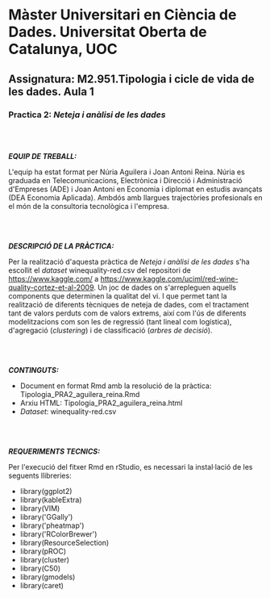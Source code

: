 # Màster Universitari en Ciència de Dades. Universitat Oberta de Catalunya, UOC
## Assignatura:  M2.951.Tipologia i cicle de vida de les dades. Aula 1
### Practica 2: *Neteja i anàlisi de les dades*

<br/>
<br/>

***EQUIP DE TREBALL:***

L'equip ha estat format per Núria Aguilera i Joan Antoni Reina. Núria es graduada en Telecomunicacions, Electrònica i Direcció i Administració d'Empreses (ADE) i Joan Antoni en Economia i diplomat en estudis avançats (DEA Economia Aplicada). Ambdós amb llargues trajectòries profesionals en el món de la consultoria tecnològica i l'empresa.

<br/>
<br/>

***DESCRIPCIÓ DE LA PRÀCTICA:***

Per la realització d'aquesta pràctica de *Neteja i anàlisi de les dades* s'ha escollit el *dataset* winequality-red.csv del repositori de <https://www.kaggle.com/> a <https://www.kaggle.com/uciml/red-wine-quality-cortez-et-al-2009>. Un joc de dades on s'arrepleguen aquells components que determinen la qualitat del vi. I que permet tant la realització de diferents tècniques de neteja de dades, com el tractament tant de valors perduts com de valors extrems, així com l'ús de diferents modelitzacions com son les de regressió (tant lineal com logística), d'agregació (*clustering*) i de classificació (*arbres de decisió*).

<br/>
<br/>

***CONTINGUTS:***

* Document en format Rmd amb la resolució de la pràctica: Tipologia_PRA2_aguilera_reina.Rmd
* Arxiu HTML: Tipologia_PRA2_aguilera_reina.html
* *Dataset*: winequality-red.csv

<br/>
<br/>

***REQUERIMENTS TECNICS:***

Per l'execució del fitxer Rmd en rStudio, es necessari la instal·lació de les seguents llibreries:

* library(ggplot2)
* library(kableExtra) 
* library(VIM)
* library('GGally')
* library('pheatmap')
* library('RColorBrewer')
* library(ResourceSelection)
* library(pROC)
* library(cluster)
* library(C50)
* library(gmodels)
* library(caret)
